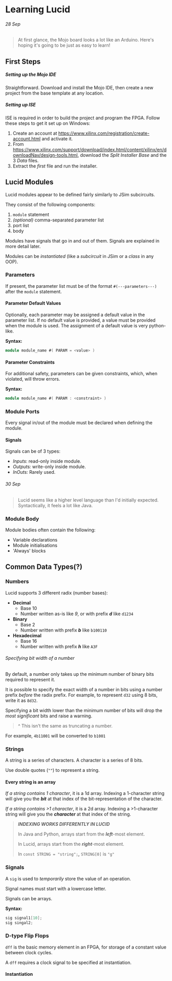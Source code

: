 # Learning Lucid

###### 28 Sep

> At first glance, the Mojo board looks a lot like an Arduino. Here's hoping it's going to be just as easy to learn!

## First Steps

##### Setting up the Mojo IDE

Straightforward. Download and install the Mojo IDE, then create a new project from the base template at any location.

##### Setting up ISE

ISE is required in order to build the project and program the FPGA. Follow these steps to get it set up on Windows:

1. Create an account at https://www.xilinx.com/registration/create-account.html and activate it.
2. From https://www.xilinx.com/support/download/index.html/content/xilinx/en/downloadNav/design-tools.html, download the *Split Installer Base* and the 3 *Data* files.
3. Extract the *first* file and run the installer.

## Lucid Modules

Lucid modules appear to be defined fairly similarly to JSim subcircuits.

They consist of the following components:

1. `module` statement
2. *(optional)* comma-separated parameter list
3. port list
4. body

Modules have signals that go in and out of them. Signals are explained in more detail later.

Modules can be *instantiated* (like a *subcircuit* in JSim or a *class* in any OOP).

### Parameters

If present, the parameter list must be of the format `#(---parameters---)` after the `module` statement.

#### Parameter Default Values

Optionally, each parameter may be assigned a default value in the parameter list. If no default value is provided, a value must be provided when the module is used. The assignment of a default value is very python-like.

**Syntax:**	

```verilog
module module_name #( PARAM = <value> )
```

#### Parameter Constraints

For additional safety, parameters can be given constraints, which, when violated, will throw errors.

**Syntax:**

```verilog
module module_name #( PARAM : <constraint> )
```



### Module Ports

Every signal in/out of the module must be declared when defining the module.

#### Signals

Signals can be of 3 types:

- *Inputs*: read-only inside module.
- *Outputs:* write-only inside module.
- *InOuts:* Rarely used.

###### 30 Sep

> Lucid seems like a higher level language than I'd initially expected. Syntactically, it feels a lot like Java.

### Module Body

Module bodies often contain the following:

- Variable declarations
- Module initialisations
- 'Always' blocks



## Common Data Types(?)

### Numbers

Lucid supports 3 different radix (number bases):

- **Decimal**
  - Base 10
  - Number written as-is like *9*, or with prefix ***d*** like `d1234`
- **Binary**
  - Base 2
  - Number written with prefix ***b*** like `b100110`
- **Hexadecimal**
  - Base 16
  - Number written with prefix ***h*** like `A3F`

###### Specifying bit width of a number

By default, a number only takes up the minimum number of binary bits required to represent it.

It is possible to specify the exact width of a number in bits using a number prefix *before* the radix prefix. For example, to represent `d32` using 8 bits, write it as `8d32`.

Specifying a bit width lower than the minimum number of bits will drop the *most significant* bits and raise a warning.

> ^ This isn't the same as truncating a number.

For example, `4b11001` will be converted to `b1001`

### Strings

A string is a series of characters. A character is a series of 8 bits.

Use double quotes (`""`) to represent a string.

#### Every string is an array

*If a string contains 1 character*, it is a 1d array. Indexing a 1-character string will give you the ***bit*** at that index of the bit-representation of the character.

*If a string contains >1 character*, it is a 2d array. Indexing a >1-character string will give you the ***character*** at that index of the string.

> ***INDEXING WORKS DIFFERENTLY IN LUCID***
>
> In Java and Python, arrays start from the ***left***-most element.
>
> In Lucid, arrays start from the ***right***-most element.
>
> In `const STRING = "string";`**,** `STRING[0]` is `"g"`

### Signals

A `sig` is used to *temporarily* store the value of an operation.

Signal names must start with a lowercase letter.

Signals can be arrays.

**Syntax:**

```verilog
sig signal1[10];
sig singal2;
```

### D-type Flip Flops

`dff` is the basic memory element in an FPGA, for storage of a constant value between clock cycles.

A `dff` requires a clock signal to be specified at instantiation.

#### Instantiation

